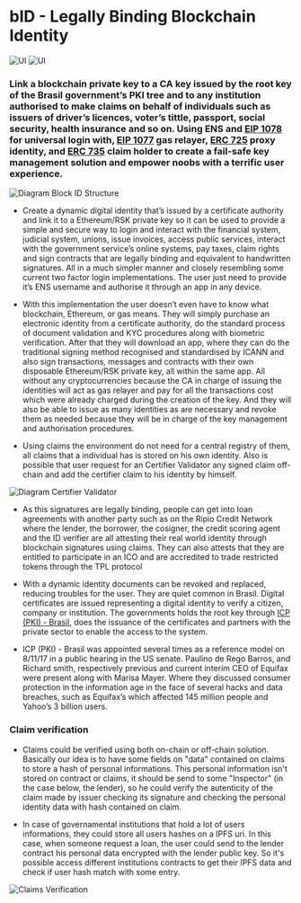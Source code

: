 # bID - Legally Binding Blockchain Identity

![UI](https://raw.githubusercontent.com/ETHBuenosAires-Doiim/bID/master/docs/block-id-1.png)
![UI](https://raw.githubusercontent.com/ETHBuenosAires-Doiim/bID/master/docs/block-id-2.png) 

### Link a blockchain private key to a CA key issued by the root key of the Brasil government’s PKI tree and to any institution authorised to make claims on behalf of individuals such as issuers of driver’s licences, voter’s tittle, passport, social security, health insurance and so on. Using ENS and [EIP 1078](https://eips.ethereum.org/EIPS/eip-1078) for universal login with, [EIP 1077](https://eips.ethereum.org/EIPS/eip-1077) gas relayer, [ERC 725](https://eips.ethereum.org/EIPS/eip-725) proxy identity, and [ERC 735](https://github.com/ethereum/EIPs/issues/735) claim holder to create a fail-safe key management solution and empower noobs with a terrific user experience.


![Diagram Block ID Structure](https://raw.githubusercontent.com/ETHBuenosAires-Doiim/bID/master/docs/Structure.png) 


* Create a dynamic digital identity that’s issued by a certificate authority and link it to a Ethereum/RSK private key so it can be used to provide a simple and secure way to login and interact with the financial system, judicial system, unions, issue invoices, access public services, interact with the government service’s online systems, pay taxes, claim rights and sign contracts that are legally binding and equivalent to handwritten signatures. All in a much simpler manner and closely resembling some current two factor login implementations. The user just need to provide it’s ENS username and authorise it through an app in any device.

* With this implementation the user doesn’t even have to know what blockchain, Ethereum, or gas means. They will simply purchase an electronic identity from a certificate authority, do the standard process of document validation and KYC procedures along with biometric  verification. After that they will download an app, where they can do the traditional signing method recognised  and standardised by ICANN and also sign transactions, messages and contracts with their own disposable Ethereum/RSK private key, all within the same app. All without any cryptocurrencies because the CA in charge of issuing the identities will act as gas relayer and pay for all the transactions cost which were already charged during the creation of the key. And they will also be able to issue as many identities as are necessary and revoke them as needed because they will be in charge of the key management and authorisation procedures.

* Using claims the  environment do not need for a central registry of them, all claims that a individual has is stored on his own identity. Also is possible that user request for an Certifier Validator any signed claim off-chain and add the certifier claim to his identity by himself.

![Diagram Certifier Validator](https://raw.githubusercontent.com/ETHBuenosAires-Doiim/bID/master/docs/CertificateValidator.png) 
* As this signatures are legally binding, people can get into loan agreements with another party such as on the Ripio Credit Network where the lender, the borrower, the cosigner, the credit scoring agent and the ID verifier are all attesting their real world identity through blockchain signatures using claims. They can also attests that they are entitled to participate in an ICO and are accredited to trade restricted tokens through the TPL protocol

* With a dynamic identity documents can be revoked and replaced, reducing troubles for the user. They are quiet common in Brasil. Digital certificates are issued representing a digital identity to verify a citizen, company or institution. The governments holds the root key  through [ICP (PKI) - Brasil](http://www.iti.gov.br/icp-brasil), does the issuance of the certificates and partners with the private sector to enable the access to the system.

* ICP (PKI) - Brasil was appointed several times as a reference model on 8/11/17 in a public hearing in the US senate. Paulino de Rego Barros, and Richard smith, respectively previous and current interim CEO of Equifax were present along with Marisa Mayer. Where they discussed consumer protection in the information age in the face of several hacks and data breaches, such as Equifax’s which affected 145 million people and Yahoo’s 3 billion users.

### Claim verification

* Claims could be verified using both on-chain or off-chain solution. Basically our idea is to have some fields on "data" contained on claims to store a hash of personal informations. This personal information isn't stored on contract or claims, it should be send to some "Inspector" (in the case below, the lender), so he could verify the autenticity of the claim made by issuer checking its signature and checking the personal identity data with hash contained on claim.

* In case of governamental institutions that hold a lot of users informations, they could store all users hashes on a IPFS uri. In this case, when someone request a loan, the user could send to the lender contract his personal data encrypted with the lender public key. So it's possible access different institutions contracts to get their IPFS data and check if user hash match with some entry.

![Claims Verification](https://raw.githubusercontent.com/ETHBuenosAires-Doiim/bID/master/docs/ClaimsVerification.png) 
